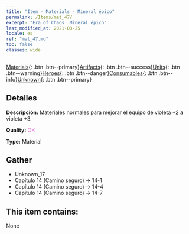 ```yaml
---
title: "Item - Materials - Mineral épico"
permalink: /Items/mat_47/
excerpt: "Era of Chaos  Mineral épico"
last_modified_at: 2021-03-25
locale: es
ref: "mat_47.md"
toc: false
classes: wide
---
```

 [Materials](/es/Items/){: .btn .btn--primary}[Artifacts](/es/Items/Artifacts/){: .btn .btn--success}[Units](/es/Items/Units/){: .btn .btn--warning}[Heroes](/es/Items/Heroes/){: .btn .btn--danger}[Consumables](/es/Items/Consumables/){: .btn .btn--info}[Unknown](/es/Items/Unknown/){: .btn .btn--primary}

## Detalles
 **Descripción:** Materiales normales para mejorar el equipo de violeta +2 a violeta +3.

 **Quality:** <span style="color: #DA70D6">OK</span>

 **Type:** Material

## Gather

*    Unknown_17 
*    Capítulo 14 (Camino seguro) -> 14-1 
*    Capítulo 14 (Camino seguro) -> 14-4 
*    Capítulo 14 (Camino seguro) -> 14-7 

## This item contains:

  None


